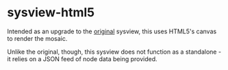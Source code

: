 sysview-html5
=============

Intended as an upgrade to the [original](https://github.com/DHTC-Tools/htcondor-sysview) sysview, this uses HTML5's canvas to render the mosaic.

Unlike the original, though, this sysview does not function as a standalone - it relies on a JSON feed of node data being provided.
